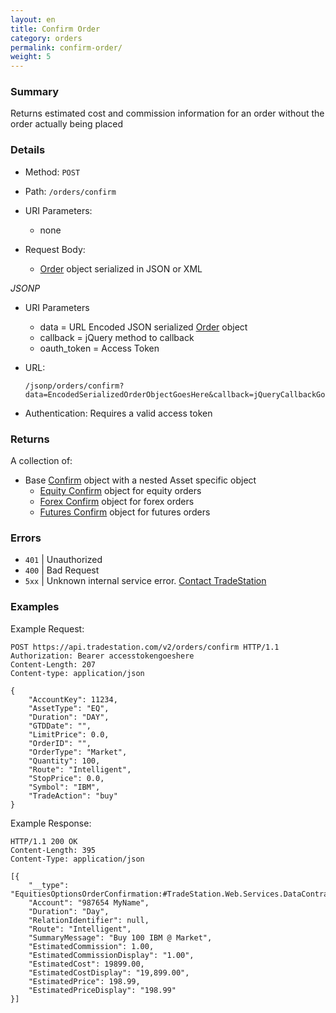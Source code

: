 ```yaml
---
layout: en
title: Confirm Order
category: orders
permalink: confirm-order/
weight: 5
---
```


### Summary

Returns estimated cost and commission information for an order without the order actually being placed

### Details

* Method: `POST`
* Path: `/orders/confirm`
* URI Parameters:

  * none
* Request Body:

  * [Order](../../objects/order) object serialized in JSON or XML

*JSONP*

* URI Parameters
  * data = URL Encoded JSON serialized [Order](../../objects/order) object
  * callback = jQuery method to callback
  * oauth_token = Access Token
* URL:

      /jsonp/orders/confirm?data=EncodedSerializedOrderObjectGoesHere&callback=jQueryCallbackGoesHere&oauth_token=AccessTokenGoesHere

* Authentication: Requires a valid access token

### Returns

A collection of:

* Base [Confirm](../../objects/order-confirmation) object with a nested Asset specific object
  * [Equity Confirm](../../objects/equities-options-order-confirmation) object for equity orders
  * [Forex Confirm](../../objects/forex-order-confirmation) object for forex orders
  * [Futures Confirm](../../objects/futures-order-confirmation) object for futures orders


### Errors

* `401` | Unauthorized
* `400` | Bad Request
* `5xx` | Unknown internal service error. [Contact TradeStation
](mailto:webapi@tradestation.com)
### Examples

Example Request:

    POST https://api.tradestation.com/v2/orders/confirm HTTP/1.1
    Authorization: Bearer accesstokengoeshere
    Content-Length: 207
    Content-type: application/json

    {
        "AccountKey": 11234,
        "AssetType": "EQ",
        "Duration": "DAY",
        "GTDDate": "",
        "LimitPrice": 0.0,
        "OrderID": "",
        "OrderType": "Market",
        "Quantity": 100,
        "Route": "Intelligent",
        "StopPrice": 0.0,
        "Symbol": "IBM",
        "TradeAction": "buy"
    }

Example Response:

    HTTP/1.1 200 OK
    Content-Length: 395
    Content-Type: application/json

    [{
        "__type": "EquitiesOptionsOrderConfirmation:#TradeStation.Web.Services.DataContracts",
        "Account": "987654 MyName",
        "Duration": "Day",
        "RelationIdentifier": null,
        "Route": "Intelligent",
        "SummaryMessage": "Buy 100 IBM @ Market",
        "EstimatedCommission": 1.00,
        "EstimatedCommissionDisplay": "1.00",
        "EstimatedCost": 19899.00,
        "EstimatedCostDisplay": "19,899.00",
        "EstimatedPrice": 198.99,
        "EstimatedPriceDisplay": "198.99"
    }]